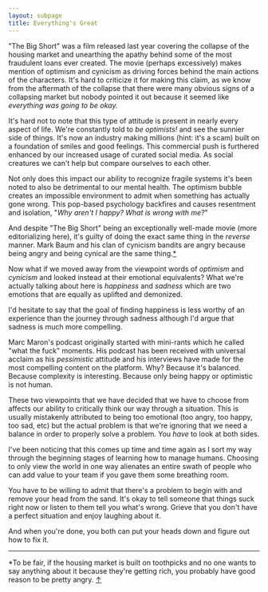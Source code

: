 ```yaml
---
layout: subpage
title: Everything's Great
---
```

"The Big Short" was a film released last year covering the collapse of the housing market and unearthing the apathy behind some of the most fraudulent loans ever created. The movie (perhaps excessively) makes mention of optimism and cynicism as driving forces behind the main actions of the characters. It's hard to criticize it for making this claim, as we know from the aftermath of the collapse that there were many obvious signs of a collapsing market but nobody pointed it out because it seemed like *everything was going to be okay.*

It's hard not to note that this type of attitude is present in nearly every aspect of life. We're constantly told to *be optimists!* and see the sunnier side of things. It's now an industry making millions (hint: it's a scam) built on a foundation of smiles and good feelings. This commercial push is furthered enhanced by our increased usage of curated social media. As social creatures we can't help but compare ourselves to each other.

Not only does this impact our ability to recognize fragile systems it's been noted to also be detrimental to our mental health. The optimism bubble creates an impossible environment to admit when something has actually gone wrong. This pop-based psychology backfires and causes resentment and isolation, "*Why aren't I happy? What is wrong with me?*" 

And despite "The Big Short" being an exceptionally well-made movie (more editorializing here), it's guilty of doing the exact same thing in the *reverse* manner. Mark Baum and his clan of cynicism bandits are angry because being angry and being cynical are the same thing.<a id="anchor-1" href="#note-1">*</a>

Now what if we moved away from the viewpoint words of *optimism* and *cynicism* and looked instead at their emotional equivalents? What we're actually talking about here is *happiness* and *sadness* which are two emotions that are equally as uplifted and demonized.

I'd hesitate to say that the goal of finding happiness is less worthy of an experience than the journey through sadness although I'd argue that sadness is much more compelling.

Marc Maron's podcast originally started with mini-rants which he called "what the fuck" moments. His podcast has been received with universal acclaim as his *pessimistic* attitude and his interviews have made for the most compelling content on the platform. Why? Because it's balanced. Because complexity is interesting. Because only being happy or optimistic is not human.

These two viewpoints that we have decided that we have to choose from affects our ability to critically think our way through a situation. This is usually mistakenly attributed to being too emotional (too angry, too happy, too sad, etc) but the actual problem is that we're ignoring that we need a balance in order to properly solve a problem. You *have* to look at both sides.

I've been noticing that this comes up time and time again as I sort my way through the beginning stages of learning how to manage humans. Choosing to only view the world in one way alienates an entire swath of people who can add value to your team if you gave them some breathing room.

You have to be willing to admit that there's a problem to begin with and remove your head from the sand. It's okay to tell someone that things suck right now or listen to them tell you what's wrong. Grieve that you don't have a perfect situation and enjoy laughing about it.

And when you're done, you both can put your heads down and figure out how to fix it.

<hr class="small">

<div class="field-notes">
    <p id="note-1" class="h6">*To be fair, if the housing market is built on toothpicks and no one wants to say anything about it because they're getting rich, you probably have good reason to be pretty angry. <a href="#anchor-1">&#8593;</a></p>
</div>